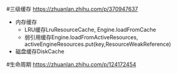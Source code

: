 #三级缓存
https://zhuanlan.zhihu.com/p/370947637

- 内存缓存
  - LRU缓存LruResourceCache, Engine.loadFromCache
  - 弱引用缓存Engine.loadFromActiveResources, activeEngineResources.put(key,ResourceWeakReference)
- 磁盘缓存DiskCache 

#生命周期
https://zhuanlan.zhihu.com/p/124172454